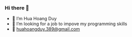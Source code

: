 ### Hi there 👋

- 🌱 I’m Hua Hoang Duy
- 🤔 I’m looking for a job to impove my programming skills
- :email: huahoangduy.389@gmail.com
